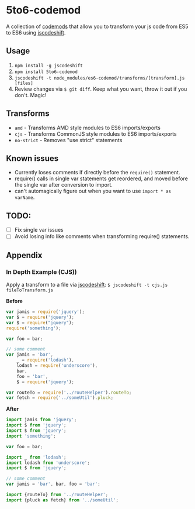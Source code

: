 # 5to6-codemod

A collection of [codemods](https://medium.com/@cpojer/effective-javascript-codemods-5a6686bb46fb) that allow you to transform your
js code from ES5 to ES6 using [jscodeshift](https://github.com/facebook/jscodeshift).

## Usage

1. `npm install -g jscodeshift`
2. `npm install 5to6-codemod`
3. `jscodeshift -t node_modules/es6-codemod/transforms/[transform].js [files]`
4. Review changes via `$ git diff`. Keep what you want, throw it out if you don't. Magic!

## Transforms

- `amd` - Transforms AMD style modules to ES6 imports/exports
- `cjs` - Transforms CommonJS style modules to ES6 imports/exports
- `no-strict` - Removes "use strict" statements

## Known issues
* Currently loses comments if directly before the `require()` statement.
* require() calls in single var statements get reordered, and moved before the single var after conversion to import.
* can't automagically figure out when you want to use `import * as varName`.

## TODO:
- [ ] Fix single var issues
- [ ] Avoid losing info like comments when transforming require() statements.

## Appendix

### In Depth Example (CJS))

Apply a transform to a file via [jscodeshift](https://github.com/facebook/jscodeshift):
`$ jscodeshift -t cjs.js fileToTransform.js`

**Before**
```js
var jamis = require('jquery');
var $ = require('jquery');
var $ = require("jquery");
require('something');

var foo = bar;

// some comment
var jamis = 'bar',
    _ = require('lodash'),
    lodash = require('underscore'),
    bar,
    foo = 'bar',
    $ = require('jquery');

var routeTo = require('../routeHelper').routeTo;
var fetch = require('../someUtil').pluck;
```

**After**
```js
import jamis from 'jquery';
import $ from 'jquery';
import $ from 'jquery';
import 'something';

var foo = bar;

import _ from 'lodash';
import lodash from 'underscore';
import $ from 'jquery';

// some comment
var jamis = 'bar', bar, foo = 'bar';

import {routeTo} from '../routeHelper';
import {pluck as fetch} from '../someUtil';

```